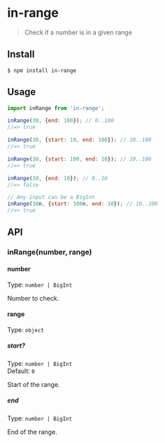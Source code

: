 # in-range

> Check if a number is in a given range

## Install

```
$ npm install in-range
```

## Usage

```js
import inRange from 'in-range';

inRange(30, {end: 100}); // 0..100
//=> true

inRange(30, {start: 10, end: 100}); // 10..100
//=> true

inRange(30, {start: 100, end: 10}); // 10..100
//=> true

inRange(30, {end: 10}); // 0..10
//=> false

// Any input can be a BigInt
inRange(30n, {start: 100n, end: 10}); // 10..100
//=> true
```

## API

### inRange(number, range)

#### number

Type: `number | BigInt`

Number to check.

#### range

Type: `object`

##### start?

Type: `number | BigInt`\
Default: `0`

Start of the range.

##### end

Type: `number | BigInt`

End of the range.
